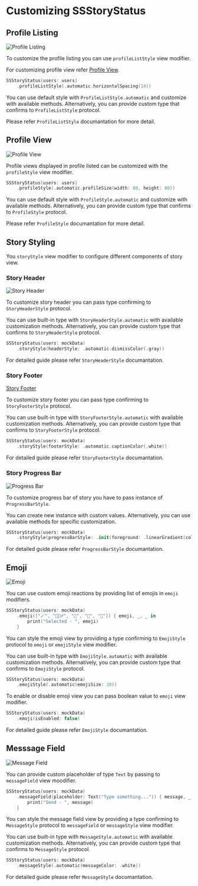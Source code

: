 # Customizing SSStoryStatus

## Profile Listing

![Profile Listing](https://github.com/SimformSolutionsPvtLtd/SSStoryStatus/assets/147126103/f9c61c56-5e2c-4871-8a38-d83d9b3be077)

To customize the profile listing you can use `profileListStyle` view modifier.

For customizing profile view refer [Profile View](#profile-view).

```swift
SSStoryStatus(users: users)
    .profileListStyle(.automatic.horizontalSpacing(14))
```

You can use default style with `ProfileListStyle.automatic` and customize with available methods.
Alternatively, you can provide custom type that confirms to `ProfileListStyle` protocol.

Please refer `ProfileListStyle` documantation for more detail.

## Profile View

![Profile View](https://github.com/SimformSolutionsPvtLtd/SSStoryStatus/assets/147126103/3632406f-f22d-4112-b4ee-4d790be98d2c)

Profile views displayed in profile listed can be customized with the `profileStyle` view modifier.

```swift
SSStoryStatus(users: users)
    .profileStyle(.automatic.profileSize(width: 80, height: 80))
```

You can use default style with `ProfileStyle.automatic` and customize with available methods.
Alternatively, you can provide custom type that confirms to `ProfileStyle` protocol.

Please refer `ProfileStyle` documantation for more detail.

## Story Styling

You `storyStyle` view modifier to configure different components of story view.

### Story Header

![Story Header](https://github.com/SimformSolutionsPvtLtd/SSStoryStatus/assets/147126103/ba50c961-8e6a-4ba4-ad02-d66ae69f3ee3)

To customize story header you can pass type confirming to `StoryHeaderStyle` protocol.

You can use built-in type with `StoryHeaderStyle.automatic` with available customization methods.
Alternatively, you can provide custom type that confirms to `StoryHeaderStyle` protocol.

```swift
SSStoryStatus(users: mockData)
    .storyStyle(headerStyle: .automatic.dismissColor(.gray))
```

For detailed guide please refer `StoryHeaderStyle` documantation.

### Story Footer

[Story Footer](https://github.com/SimformSolutionsPvtLtd/SSStoryStatus/assets/147126103/0936b7f5-c354-4b21-bc8b-95cf3b647db0)

To customize story footer you can pass type confirming to `StoryFooterStyle` protocol.

You can use built-in type with `StoryFooterStyle.automatic` with available customization methods.
Alternatively, you can provide custom type that confirms to `StoryFooterStyle` protocol.

```swift
SSStoryStatus(users: mockData)
    .storyStyle(footerStyle: .automatic.captionColor(.white))
```

For detailed guide please refer `StoryFooterStyle` documantation.

### Story Progress Bar

![Progress Bar](https://github.com/SimformSolutionsPvtLtd/SSStoryStatus/assets/147126103/ea8ca824-5bb5-4885-8dfc-23f994382fa6)

To customize progress bar of story you have to pass instance of `ProgressBarStyle`.

You can create new instance with custom values.
Alternatively, you can use available methods for specific customization.

```swift
SSStoryStatus(users: mockData)
    .storyStyle(progressBarStyle: .init(foreground: .linearGradient(colors: [.green, .orange], startPoint: .leading, endPoint: .trailing)))
```

For detailed guide please refer `ProgressBarStyle` documantation.

## Emoji

![Emoji](https://github.com/SimformSolutionsPvtLtd/SSStoryStatus/assets/147126103/33a31456-c9bc-44c0-9cb3-5d1c2fdd0bc2)

You can use custom emoji reactions by providing list of emojis  in `emoji` modifiers.

```swift
SSStoryStatus(users: mockData)
    .emoji(["🪄", "🧙🏼‍♂️", "🔮", "🧚", "🦉"]) { emoji, _, _ in
        print("Selected - ", emoji)
    }
```

You can style the emoji view by providing a type confirming to `EmojiStyle` protocol to `emoji` or `emojiStyle` view modifier.

You can use built-in type with `EmojiStyle.automatic` with available customization methods.
Alternatively, you can provide custom type that confirms to `EmojiStyle` protocol.

```swift
SSStoryStatus(users: mockData)
    .emojiStyle(.automatic(emojiSize: 20))
```

To enable or disable emoji view you can pass boolean value to `emoji` view modifier.

```swift
SSStoryStatus(users: mockData)
    .emoji(isEnabled: false)
```

For detailed guide please refer `EmojiStyle` documantation.

## Messsage Field

![Message Field](https://github.com/SimformSolutionsPvtLtd/SSStoryStatus/assets/147126103/0d0597c4-9d47-4e33-9f80-62453cb9d820)

You can provide custom placeholder of type `Text` by passing to `messageField` view moodifier.

```swift
SSStoryStatus(users: mockData)
    .messageField(placeholder: Text("Type something...")) { message, _, _ in
        print("Send - ", message)
    }
```

You can style the message field view by providing a type confirming to `MessageStyle` protocol to `messageField` or `messageStyle` view modifier.

You can use built-in type with `MessageStyle.automatic` with available customization methods.
Alternatively, you can provide custom type that confirms to `MessageStyle` protocol.

```swift
SSStoryStatus(users: mockData)
    .messageStyle(.automatic(messageColor: .white))
```

For detailed guide please refer `MessageStyle` documantation.
